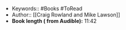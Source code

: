 - Keywords:: #Books #ToRead 
- Author:: [[Craig Rowland and Mike Lawson]]
- **Book length ( from Audible):** 11:42
